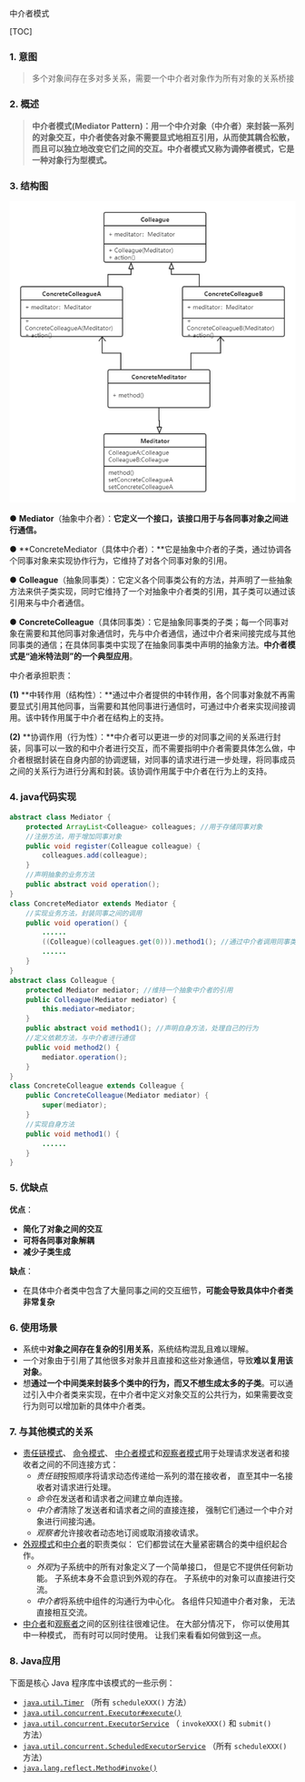 中介者模式

[TOC]

### 1. 意图

>多个对象间存在多对多关系，需要一个中介者对象作为所有对象的关系桥接

### 2. 概述

>**中介者模式(Mediator Pattern)：用一个中介对象（中介者）来封装一系列的对象交互，中介者使各对象不需要显式地相互引用，从而使其耦合松散，而且可以独立地改变它们之间的交互。中介者模式又称为调停者模式，它是一种对象行为型模式。** 

### 3. 结构图

![](img\中介者模式.png)

● **Mediator**（抽象中介者）：**它定义一个接口，该接口用于与各同事对象之间进行通信。**

● **ConcreteMediator（具体中介者）：**它是抽象中介者的子类，通过协调各个同事对象来实现协作行为，它维持了对各个同事对象的引用。

● **Colleague**（抽象同事类）：它定义各个同事类公有的方法，并声明了一些抽象方法来供子类实现，同时它维持了一个对抽象中介者类的引用，其子类可以通过该引用来与中介者通信。

● **ConcreteColleague**（具体同事类）：它是抽象同事类的子类；每一个同事对象在需要和其他同事对象通信时，先与中介者通信，通过中介者来间接完成与其他同事类的通信；在具体同事类中实现了在抽象同事类中声明的抽象方法。**中介者模式是“迪米特法则”的一个典型应用**。

中介者承担职责：

 **(1)** **中转作用（结构性）：**通过中介者提供的中转作用，各个同事对象就不再需要显式引用其他同事，当需要和其他同事进行通信时，可通过中介者来实现间接调用。该中转作用属于中介者在结构上的支持。

 **(2)** **协调作用（行为性）：**中介者可以更进一步的对同事之间的关系进行封装，同事可以一致的和中介者进行交互，而不需要指明中介者需要具体怎么做，中介者根据封装在自身内部的协调逻辑，对同事的请求进行进一步处理，将同事成员之间的关系行为进行分离和封装。该协调作用属于中介者在行为上的支持。

### 4. java代码实现

```java
abstract class Mediator {
	protected ArrayList<Colleague> colleagues; //用于存储同事对象
    //注册方法，用于增加同事对象
	public void register(Colleague colleague) {
		colleagues.add(colleague);
	}
	//声明抽象的业务方法
	public abstract void operation();
}
class ConcreteMediator extends Mediator {
    //实现业务方法，封装同事之间的调用
	public void operation() {
		......
		((Colleague)(colleagues.get(0))).method1(); //通过中介者调用同事类的方法
		......
	}
}
abstract class Colleague {
	protected Mediator mediator; //维持一个抽象中介者的引用	
	public Colleague(Mediator mediator) {
		this.mediator=mediator;
	}	
	public abstract void method1(); //声明自身方法，处理自己的行为	
	//定义依赖方法，与中介者进行通信
	public void method2() {
		mediator.operation();
	}
}
class ConcreteColleague extends Colleague {
	public ConcreteColleague(Mediator mediator) {
		super(mediator);
	}
    //实现自身方法
	public void method1() {
		......
	}
}
```



### 5. 优缺点

**优点**：

- **简化了对象之间的交互**
- **可将各同事对象解耦**
- **减少子类生成**

**缺点**：

-  在具体中介者类中包含了大量同事之间的交互细节，**可能会导致具体中介者类非常复杂**

### 6. 使用场景

-  系统中**对象之间存在复杂的引用关系**，系统结构混乱且难以理解。 
- 一个对象由于引用了其他很多对象并且直接和这些对象通信，导致**难以复用该对象**。 
- 想**通过一个中间类来封装多个类中的行为，而又不想生成太多的子类**。可以通过引入中介者类来实现，在中介者中定义对象交互的公共行为，如果需要改变行为则可以增加新的具体中介者类。 

### 7. 与其他模式的关系

- [责任链模式](https://refactoringguru.cn/design-patterns/chain-of-responsibility)、 [命令模式](https://refactoringguru.cn/design-patterns/command)、 [中介者模式](https://refactoringguru.cn/design-patterns/mediator)和[观察者模式](https://refactoringguru.cn/design-patterns/observer)用于处理请求发送者和接收者之间的不同连接方式：
  - *责任链*按照顺序将请求动态传递给一系列的潜在接收者， 直至其中一名接收者对请求进行处理。
  - *命令*在发送者和请求者之间建立单向连接。
  - *中介者*清除了发送者和请求者之间的直接连接， 强制它们通过一个中介对象进行间接沟通。
  - *观察者*允许接收者动态地订阅或取消接收请求。
- [外观模式](https://refactoringguru.cn/design-patterns/facade)和[中介者](https://refactoringguru.cn/design-patterns/mediator)的职责类似： 它们都尝试在大量紧密耦合的类中组织起合作。
  - *外观*为子系统中的所有对象定义了一个简单接口， 但是它不提供任何新功能。 子系统本身不会意识到外观的存在。 子系统中的对象可以直接进行交流。
  - *中介者*将系统中组件的沟通行为中心化。 各组件只知道中介者对象， 无法直接相互交流。
- [中介者](https://refactoringguru.cn/design-patterns/mediator)和[观察者](https://refactoringguru.cn/design-patterns/observer)之间的区别往往很难记住。 在大部分情况下， 你可以使用其中一种模式， 而有时可以同时使用。 让我们来看看如何做到这一点。

### 8. Java应用

下面是核心 Java 程序库中该模式的一些示例：

- [`java.util.Timer`](http://docs.oracle.com/javase/8/docs/api/java/util/Timer.html) （所有 `schedule­XXX()` 方法）
- [`java.util.concurrent.Executor#execute()`](http://docs.oracle.com/javase/8/docs/api/java/util/concurrent/Executor.html#execute-java.lang.Runnable-)
- [`java.util.concurrent.ExecutorService`](http://docs.oracle.com/javase/8/docs/api/java/util/concurrent/ExecutorService.html) （ `invoke­XXX()` 和 `submit­()` 方法）
- [`java.util.concurrent.ScheduledExecutorService`](http://docs.oracle.com/javase/8/docs/api/java/util/concurrent/ScheduledExecutorService.html) （所有 `schedule­XXX()` 方法）
- [`java.lang.reflect.Method#invoke()`](http://docs.oracle.com/javase/8/docs/api/java/lang/reflect/Method.html#invoke-java.lang.Object-java.lang.Object...-)